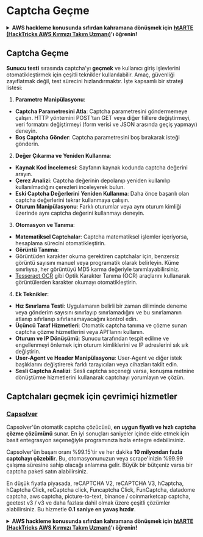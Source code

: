 # Captcha Geçme

<details>

<summary><strong>AWS hackleme konusunda sıfırdan kahramana dönüşmek için</strong> <a href="https://training.hacktricks.xyz/courses/arte"><strong>htARTE (HackTricks AWS Kırmızı Takım Uzmanı)</strong></a><strong>'ı öğrenin!</strong></summary>

HackTricks'ı desteklemenin diğer yolları:

* **Şirketinizi HackTricks'te reklamını görmek** veya **HackTricks'i PDF olarak indirmek** için [**ABONELİK PLANLARINI**](https://github.com/sponsors/carlospolop) kontrol edin!
* [**Resmi PEASS & HackTricks ürünlerini**](https://peass.creator-spring.com) edinin
* [**The PEASS Ailesi'ni**](https://opensea.io/collection/the-peass-family) keşfedin, özel [**NFT'lerimiz**](https://opensea.io/collection/the-peass-family) koleksiyonunu
* 💬 [**Discord grubuna**](https://discord.gg/hRep4RUj7f) veya [**telegram grubuna**](https://t.me/peass) **katılın** veya **Twitter** 🐦 [**@carlospolopm**](https://twitter.com/hacktricks_live)'u **takip edin**.
* **Hacking hilelerinizi** [**HackTricks**](https://github.com/carlospolop/hacktricks) ve [**HackTricks Cloud**](https://github.com/carlospolop/hacktricks-cloud) github reposuna **PR göndererek** paylaşın.

</details>

## Captcha Geçme

**Sunucu testi** sırasında captcha'yı **geçmek** ve kullanıcı giriş işlevlerini otomatikleştirmek için çeşitli teknikler kullanılabilir. Amaç, güvenliği zayıflatmak değil, test sürecini hızlandırmaktır. İşte kapsamlı bir strateji listesi:

1. **Parametre Manipülasyonu**:
* **Captcha Parametresini Atla**: Captcha parametresini göndermemeye çalışın. HTTP yöntemini POST'tan GET veya diğer fiillere değiştirmeyi, veri formatını değiştirmeyi (form verisi ve JSON arasında geçiş yapmayı) deneyin.
* **Boş Captcha Gönder**: Captcha parametresini boş bırakarak isteği gönderin.

2. **Değer Çıkarma ve Yeniden Kullanma**:
* **Kaynak Kod İncelemesi**: Sayfanın kaynak kodunda captcha değerini arayın.
* **Çerez Analizi**: Captcha değerinin depolanıp yeniden kullanılıp kullanılmadığını çerezleri inceleyerek bulun.
* **Eski Captcha Değerlerini Yeniden Kullanma**: Daha önce başarılı olan captcha değerlerini tekrar kullanmaya çalışın.
* **Oturum Manipülasyonu**: Farklı oturumlar veya aynı oturum kimliği üzerinde aynı captcha değerini kullanmayı deneyin.

3. **Otomasyon ve Tanıma**:
* **Matematiksel Captchalar**: Captcha matematiksel işlemler içeriyorsa, hesaplama sürecini otomatikleştirin.
* **Görüntü Tanıma**:
* Görüntüden karakter okuma gerektiren captchalar için, benzersiz görüntü sayısını manuel veya programatik olarak belirleyin. Küme sınırlıysa, her görüntüyü MD5 karma değeriyle tanımlayabilirsiniz.
* [Tesseract OCR](https://github.com/tesseract-ocr/tesseract) gibi Optik Karakter Tanıma (OCR) araçlarını kullanarak görüntülerden karakter okumayı otomatikleştirin.

4. **Ek Teknikler**:
* **Hız Sınırlama Testi**: Uygulamanın belirli bir zaman diliminde deneme veya gönderim sayısını sınırlayıp sınırlamadığını ve bu sınırlamanın atlanıp sıfırlanıp sıfırlanamayacağını kontrol edin.
* **Üçüncü Taraf Hizmetleri**: Otomatik captcha tanıma ve çözme sunan captcha çözme hizmetlerini veya API'larını kullanın.
* **Oturum ve IP Dönüşümü**: Sunucu tarafından tespit edilme ve engellenmeyi önlemek için oturum kimliklerini ve IP adreslerini sık sık değiştirin.
* **User-Agent ve Header Manipülasyonu**: User-Agent ve diğer istek başlıklarını değiştirerek farklı tarayıcıları veya cihazları taklit edin.
* **Sesli Captcha Analizi**: Sesli captcha seçeneği varsa, konuşma metnine dönüştürme hizmetlerini kullanarak captchayı yorumlayın ve çözün.


## Captchaları geçmek için çevrimiçi hizmetler

### [Capsolver](https://www.capsolver.com/)

Capsolver'ün otomatik captcha çözücüsü, **en uygun fiyatlı ve hızlı captcha çözme çözümünü** sunar. En iyi sonuçları saniyeler içinde elde etmek için basit entegrasyon seçeneğiyle programınıza hızla entegre edebilirsiniz.

Capsolver'ün başarı oranı %99.15'tir ve her dakika **10 milyondan fazla captchayı çözebilir**. Bu, otomasyonunuzun veya scrape'inizin %99.99 çalışma süresine sahip olacağı anlamına gelir. Büyük bir bütçeniz varsa bir captcha paketi satın alabilirsiniz.

En düşük fiyatla piyasada, reCAPTCHA V2, reCAPTCHA V3, hCaptcha, hCaptcha Click, reCaptcha click, Funcaptcha Click, FunCaptcha, datadome captcha, aws captcha, picture-to-text, binance / coinmarketcap captcha, geetest v3 / v3 ve daha fazlası dahil olmak üzere çeşitli çözümler alabilirsiniz. Bu hizmetle **0.1 saniye en yavaş hızdır**.

<details>

<summary><strong>AWS hackleme konusunda sıfırdan kahramana dönüşmek için</strong> <a href="https://training.hacktricks.xyz/courses/arte"><strong>htARTE (HackTricks AWS Kırmızı Takım Uzmanı)</strong></a><strong>'ı öğrenin!</strong></summary>

HackTricks'ı desteklemenin diğer yolları:

* **Şirketinizi HackTricks'te reklamını görmek** veya **HackTricks'i PDF olarak indirmek** için [**ABONELİK PLANLARINI**](https://github.com/sponsors/carlospolop) kontrol edin!
* [**Resmi PEASS & HackTricks ürünlerini**](https://peass.creator-spring.com) edinin
* [**The PEASS Ailesi'ni**](https://opensea.io/collection/the-peass-family) keşfedin, özel [**NFT'lerimiz**](https://opensea.io/collection/the-peass-family) koleksiyonunu
* 💬 [**Discord grubuna**](https://discord.gg/hRep4RUj7f) veya [**telegram grubuna**](https://t.me/peass) **katılın** veya **Twitter** 🐦 [**@carlospolopm**](https://twitter.com/hacktricks_live)'u **takip edin**.
* **Hacking hilelerinizi** [**HackTricks**](https://github.com/carlospolop/hacktricks) ve [**HackTricks Cloud**](https://github.com/carlospolop/hacktricks-cloud) github reposuna **PR göndererek** paylaşın.

</details>
